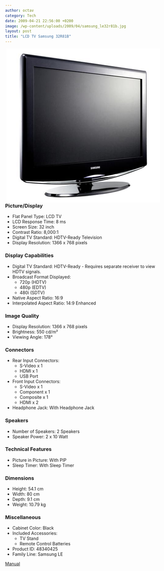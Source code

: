 ```yaml
---
author: octav
category: Tech
date: 2009-04-21 22:56:00 +0200
image: /wp-content/uploads/2009/04/samsung_le32r81b.jpg
layout: post
title: "LCD TV Samsung 32R81B"
---
```


<img title="samsung_le32r81b" alt="samsung_le32r81b" width="500" height="500"
    src="/wp-content/uploads/2009/04/samsung_le32r81b.jpg" style="float: right" />
<!--more-->

### Picture/Display

- Flat Panel Type: LCD TV
- LCD Response Time: 8 ms
- Screen Size: 32 inch
- Contrast Ratio: 8,000:1
- Digital TV Standard: HDTV-Ready Television
- Display Resolution: 1366 x 768 pixels

### Display Capabilities

- Digital TV Standard: HDTV-Ready - Requires separate receiver to view HDTV signals.
- Broadcast Format Displayed:
    - 720p (HDTV)
    - 480p (EDTV)
    - 480i (SDTV)
- Native Aspect Ratio: 16:9
- Interpolated Aspect Ratio: 14:9 Enhanced

### Image Quality

- Display Resolution: 1366 x 768 pixels
- Brightness: 550 cd/m²
- Viewing Angle: 178°

### Connectors

- Rear Input Connectors:
    - S-Video x 1
    - HDMI x 1
    - USB Port
- Front Input Connectors:
    - S-Video x 1
    - Component x 1
    - Composite x 1
    - HDMI x 2
- Headphone Jack: With Headphone Jack

### Speakers

- Number of Speakers: 2 Speakers
- Speaker Power: 2 x 10 Watt

### Technical Features

- Picture in Picture: With PIP
- Sleep Timer: With Sleep Timer

### Dimensions

- Height: 54.1 cm
- Width: 80 cm
- Depth: 9.1 cm
- Weight: 10.79 kg

### Miscellaneous

- Cabinet Color: Black
- Included Accessories:
    - TV Stand
    - Remote Control Batteries
- Product ID: 48340425
- Family Line: Samsung LE

<p><a href="/wp-content/uploads/2011/01/32R81B.rar">Manual</a></p>
